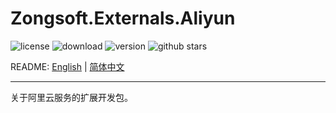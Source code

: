 # Zongsoft.Externals.Aliyun

![license](https://img.shields.io/github/license/Zongsoft/Zongsoft.Externals.Aliyun) ![download](https://img.shields.io/nuget/dt/Zongsoft.Externals.Aliyun) ![version](https://img.shields.io/github/v/release/Zongsoft/Zongsoft.Externals.Aliyun?include_prereleases) ![github stars](https://img.shields.io/github/stars/Zongsoft/Zongsoft.Externals.Aliyun?style=social)

README: [English](https://github.com/Zongsoft/Zongsoft.Externals.Aliyun/blob/master/README.md) | [简体中文](https://github.com/Zongsoft/Zongsoft.Externals.Aliyun/blob/master/README-zh_CN.md)

-----

关于阿里云服务的扩展开发包。
